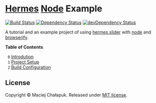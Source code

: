 [travis-image]: https://travis-ci.org/webfront-toolkit/hermes-node-example.svg?branch=master
[travis-url]: https://travis-ci.org/webfront-toolkit/hermes-node-example
[david-image]: https://david-dm.org/webfront-toolkit/hermes-node-example.svg
[david-url]: https://david-dm.org/webfront-toolkit/hermes-node-example
[david-image-dev]: https://david-dm.org/webfront-toolkit/hermes-node-example/dev-status.svg
[david-url-dev]: https://david-dm.org/webfront-toolkit/hermes-node-example#info=devDependencies

# [Hermes][hermes] [Node][node] Example

[![Build Status][travis-image]][travis-url]
[![Dependency Status][david-image]][david-url]
[![devDependency Status][david-image-dev]][david-url-dev]

A tutorial and an example project of using [hermes slider][hermes]
with [node][node] and [browserify][browserify].

[hermes]: https://github.com/webfront-toolkit/hermes
[node]: https://nodejs.org/
[browserify]: https://github.com/substack/node-browserify

**Table of Contents**

&nbsp; `0` [Introdution][introduction]<br>
&nbsp; `1` [Project Setup][setup]<br>
&nbsp; `2` [Build Configuration][build-config]<br>

[introduction]: doc/0_introduction.markdown
[setup]: doc/1_setup.sh.md
[build-config]: doc/2_gulpfile.js.md

## License

Copyright &copy; Maciej Chałapuk. Released under [MIT license](LICENSE).

